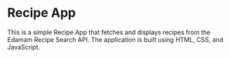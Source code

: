 # Recipe App

This is a simple Recipe App that fetches and displays recipes from the Edamam Recipe Search API. The application is built using HTML, CSS, and JavaScript.
